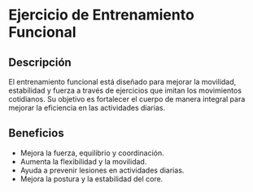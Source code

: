 # Ejercicio de Entrenamiento Funcional

## Descripción
El entrenamiento funcional está diseñado para mejorar la movilidad, estabilidad y fuerza a través de ejercicios que imitan los movimientos cotidianos. Su objetivo es fortalecer el cuerpo de manera integral para mejorar la eficiencia en las actividades diarias.

## Beneficios
- Mejora la fuerza, equilibrio y coordinación.
- Aumenta la flexibilidad y la movilidad.
- Ayuda a prevenir lesiones en actividades diarias.
- Mejora la postura y la estabilidad del core.




































